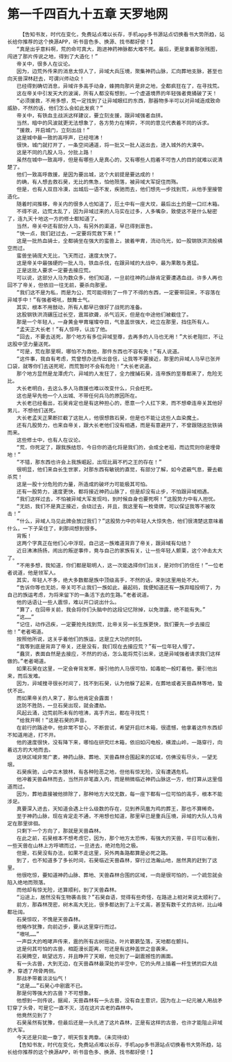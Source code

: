 # 第一千四百九十五章 天罗地网
        【告知书友，时代在变化，免费站点难以长存，手机app多书源站点切换看书大势所趋，站长给你推荐的这个换源APP，听书音色多、换源、找书都好使！】
       “真是出乎意料啊，荒的命可真大，跑进神药神脉都大难不死。最后，更是拿着那张残图，闯进了那片传说之地，得到了大造化！”
       帝关中，很多人在议论。
       因为，边荒外传来的消息太惊人了，异域大兵压境，聚集神药山脉，汇向葬地支脉，甚至也向天兽深林赶去，可谓兴师动众！
       已经得到确切消息，异域许多高手动身，蜂拥向那片是非之地，全都疯狂在了，在寻找荒。
       这在帝关中引发天大的波澜，所有人都没有想到，一个虚道境界的年轻强者竟捅破了天！
       “必须援救，不用多想，荒一定找到了让异域眼红的东西，那器物多半可以对异域造成致命威胁，不然的话，他们怎么会如此发疯？”
       帝关中，有铁血主战派这样建议，要立刻支援，跟异域强者血拼。
       当然，暗中的风波就更无法想象了，各方势力在博弈，不同的意见代表着不同的诉求。
       “援救，开启城门，立刻出战！”
       这是城中最一致的高呼声，已经喧沸！
       很快，城门就打开了，一条空间通道，将一批又一批人送出去，进入城外的大漠中。
       这是不同的几股人马，分批上路！
       虽然在城中一致高呼，但是有哪些人是真心的，又有哪些人抱着不可告人的目的就难以说清楚了。
       他们一致高呼救援，是因为要出城，这个大前提是要达成的！
       的确，有人想去救石昊，无比的焦急，怕他殒落，被异域大军捉住而殇。
       但是，也有人双目冷漠，出城后一语不发，疾驰而去，他们想先一步找到荒，从他手里接管造化。
       随着时间推移，帝关内的很多人也知道了，厄土中有一座大坟，最后出土的是一口烂木箱。
       不得不说，边荒太乱了，因为异域过来的人马实在过多，人多嘴杂，致使这不是什么秘密了，连九天十地这一方的修士都知道了。
       当然，帝关中还有部分人马，有另外的渠道，早已得到禀告。
       “快一点，我们赶过去，一定要将荒救下来！”
       这是一批热血骑士，全都骑坐在强大的蛮兽上，披着甲胄，流动乌光，如一股钢铁洪流般横空而过。
       蛮兽坐骑庞大无比，飞天而过，速度太快了。
       这是帝关中最强硬的一批人马，铁血杀伐，在跟异域的大战中，最为果敢与勇猛。
       正是这批人要求一定要去接应荒。
       可以说，这部分人马为数众多，他们知道，一旦前往神药山脉肯定要遭遇血战，许多人再也回不了帝关，但依旧一往无前，要杀向那里。
       “我们这不是为私，而是为公，荒可能得到了一件了不得的东西，一定要带回来，不容落在异域手中！”有强者喝吼，鼓舞士气。
       其实，根本不用鼓动，所有人都早已做好了战死的准备。
       这股钢铁洪流碾压过长空，震耳欲聋，杀气滔天，但是在中途他们被截住了。
       那是一个年轻人，一身黄金甲胄璀璨夺目，气息盖世强大，屹立在那里，挡住所有人。
       “孟天正大长老！”有人惊呼，认出了他。
       “回去，不要去送死，那个地方有多位异域至尊，去再多的人马也无用！”大长老阻拦，不让这股中坚力量送死。
       “可是，荒在那里啊，哪怕不为救他，那件东西也不容有失！”有人说道。
       “这件事，我自有考虑，荒曾想办法传出音信，让我等不要接近，那里的异域人马早已张开口袋，就等你们去送死呢，而荒暂时不会有危险！”大长老说道。
       那个地方显然是龙潭虎穴，异域的人发狂了，全力搜捕石昊，连帝族的至尊都来了，危险无比。
       大长老明白，去这么多人马救援也难以改变什么，只会枉死。
       这也是早先他一个人出城、不带任何兵马的原因所在。
       大长老已经看出，石昊肯定也是有这种担心的，愿意一个人扛下来，而不想牵连帝关其他好男儿，不想他们送死。
       大长老孟天正果断拦截了这批人，他很想救石昊，但是也不能让这些人血染魔土。
       还有几股势力，也来自帝关，跟大长老他们没有相遇，而是有意避开了，不曾跟随这批铁骑而来。
       这些修士中，也有人在议论。
       “荒，你死定了，跟我族结怨，今日你的造化将是我们的，会成全老祖，而边荒则你是埋骨地！”
       “不错，那东西也许会上我族崛起，出现比肩不朽之王的存在！”
       很明显，他们来自长生世家，对那东西有敏锐的直觉，有部分了解，如今遮蔽气息，要去截杀荒！
       这是一股十分危险的力量，所造成的破坏力可能极其可怕。
       还有一股势力，速度更快，都将接近神药山脉了，但是却没有止步，不怕跟异域相遇。
       “我们这样过去，不怕被异域大军发现吗，到时候自身也要死啊！”这股势力中有人担忧。
       “无妨，我们不是真正接近，会绕过去，并且，我这里有一枚骨牌，可以保证我等不被攻击！”
       “什么，异域人马见此牌会放过我们？”这股势力中的年轻人大惊失色，他们很清楚这意味着什么，一下子呆住了，刹那间想到很多。
       背叛！
       这两个字真正在他们心中浮现，自己这一族难道背弃了帝关，跟异域有勾结？
       近日沸沸扬扬，闹出的叛逆事件，竟与自己的家族有关，让一些年轻人颤栗，这个冲击太大了。
       “不用多想，我知道，你们都是聪明人，这一次能选择你们出关，是对你们的信任！”一位老者说道，他是领军人。
       其实，年轻人不多，绝大多数都是族中顶级高手，不然的话，来到这里用处不大。
       “告诉你等也无妨，帝关可不止我们一族如此，最起码，我便知道还有一族弃暗投明了，为自己的族运考虑，为将来留下的一条活下去的生路。”老者说道。
       他的话语让一些人震惊，难以开口说出什么。
       “算了，在回帝关前，我会将你们头脑中的这段记忆除掉，以免泄露，绝不能有失。”
       “这……”
       “记住，动作迅疾，一定要抢先找到荒，比帝关另一长生族更快，我们要先一步去接应他！”老者喝道。
       按照他所说，这关乎着他们的族运，这是立大功的时刻。
       “我等到底是背弃了帝关，还是没有，我们现在去接应荒？”有一位年轻人懵了。
       “蠢货，表面自然是去接应，不然的的话，怎么能将荒引出来，这是异域强者请求我们这样做的。”老者喝道。
       如果石昊在这里，一定会脊背发寒，接引他的人马很可怕，如毒蛇一般盯着他，要引他出来，而后发难。
       因为，异域搜寻很长时间了，找不到石昊，认为他躲了起来，在葬地或者天兽森林等地，蛰伏不出。
       而如果帝关的人来了，那么他肯定会露面！
       这防不胜防，一旦石昊出现，就会遭劫。
       风起云涌，边荒前所未有的喧沸，高手齐出，都在寻找荒！
       “给我开啊！”这是石昊的声音。
       在前行的路途中，他非常不甘心，不断尝试，希望开启烂木箱，很遗憾，他拿着这件东西却不知道用途，打不开。
       他的速度很快，没有降下来，哪怕在研究烂木箱，依旧如闪电般，横渡山岭，一路穿行，向着远方的大地而去。
       这块区域非常广袤，神药山脉、葬地、天兽森林合围起来的区域，仿佛没有尽头，一望无垠。
       石昊疾驰，山中古木狼林，有各种险恶之地，但他有惊无险，没有遭遇危机。
       他冲着天兽森林而去，当然并非笔直入内，而是稍微临近神药山脉这一方，他打算从这里借道而过。
       因为，葬地直接被他排除了，那种地方大坟无数，每一座下都有一位可怕的高手，根本不能涉足。
       真要深入进去，天知道会遇上什么级数的存在，见到养凤凰为鸡的葬王，那也不算稀奇。
       至于神药山脉，现在肯定走不通，不用想也知道，那里早已是重兵压境，异域的大队人马肯定在那里徘徊。
       只剩下一个方向了，那就是天兽森林。
       在此之前，石昊根本不想考虑它，因为，那个地方太恐怖，有强大的天兽，平日可以看到，一些天兽在山林上方呼啸而过，一旦进去，绝对危险之极。
       但是，石昊没有办法，如果不走这里，另外两条路都算是必死之路。
       到了，也不知道多了多长时间，石昊临近天兽森林，穿行过浩瀚山地，居然真的赶到了这里。
       他很吃惊，要知道神药山脉、葬地、天兽森林合围的区域，一向是很可怕的，一个疏忽就会陷入绝地而殒落。
       而他却有惊无险，还算顺利，到了天兽森林。
       “沿途上，居然没有生物袭击我？”石昊自语，觉得有些奇怪，在路途上相对来说太顺利了。
       前方，那森林茂密，树木高大无比，很多都达到了上千丈高，甚至有数千丈的古树，比山峰都壮阔。
       石昊惊叹，不愧是天兽森林。
       他略作犹豫，向前迈步，要从这里穿行而过。
       “嗷吼……”
       一声巨大的咆哮声传来，震的所有古树摇动，叶片簌簌坠落，天地都在颤抖。
       这是何其可怕的古兽，相距漫长距离，可还是有这种盖世之音袭来。
       石昊腾空，眺望远方，并且睁开了天眼，他见到了一副震撼性的画面。
       有一头古兽，大到无边，在天兽森林最深处的半空中，它的头颅上插着一杆生锈的巨大战矛，穿透了颅骨两侧。
       那战矛带着淡淡仙气！
       “这是……”石昊心中剧震不已。
       那是何等强大的古兽？不可想象。
       他想到一则传说，据闻，天兽森林有一头古兽，没有自主意识，因为在上一纪元被人用战矛钉穿了头骨，可是它一直不灭，活在这片古老的森林中。
       他竟然见到了？
       石昊虽然有犹豫，但最后还是一头扎进了这片森林，正是有这样的古兽，也许才能阻止异域的大军。
       今天还是只能一章了，明天恢复两章。（未完待续）
       【告知书友，时代在变化，免费站点难以长存，手机app多书源站点切换看书大势所趋，站长给你推荐的这个换源APP，听书音色多、换源、找书都好使！】